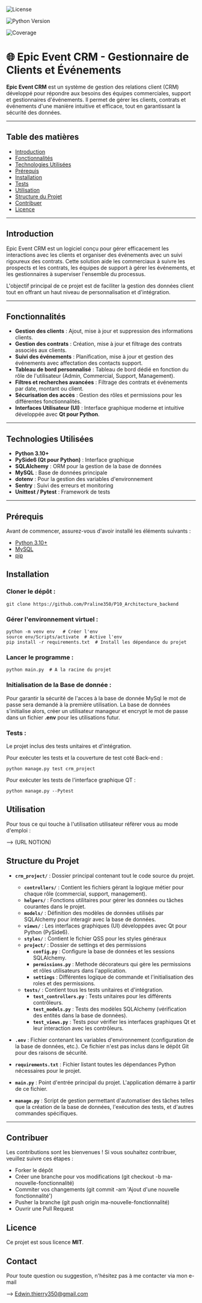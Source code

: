![License](https://img.shields.io/badge/License-MIT-blue.svg) 

![Python Version](https://img.shields.io/badge/Python-3.10%2B-blue) 

![Coverage](https://img.shields.io/badge/Coverage-85%25-green) 


# 🌐 **Epic Event CRM - Gestionnaire de Clients et Événements**

**Epic Event CRM** est un système de gestion des relations client (CRM) développé pour répondre aux besoins des équipes commerciales, support et gestionnaires d'événements. Il permet de gérer les clients, contrats et événements d'une manière intuitive et efficace, tout en garantissant la sécurité des données.

---

## **Table des matières**

- [Introduction](#introduction)
- [Fonctionnalités](#fonctionnalités)
- [Technologies Utilisées](#technologies-utilisées)
- [Prérequis](#prérequis)
- [Installation](#installation)
- [Tests](#tests)
- [Utilisation](#utilisation)
- [Structure du Projet](#structure-du-projet)
- [Contribuer](#contribuer)
- [Licence](#licence)

---

## **Introduction**

Epic Event CRM est un logiciel conçu pour gérer efficacement les interactions avec les clients et organiser des événements avec un suivi rigoureux des contrats. Cette solution aide les commerciaux à suivre les prospects et les contrats, les équipes de support à gérer les événements, et les gestionnaires à superviser l'ensemble du processus.

L'objectif principal de ce projet est de faciliter la gestion des données client tout en offrant un haut niveau de personnalisation et d'intégration.

---

## **Fonctionnalités**

- **Gestion des clients** : Ajout, mise à jour et suppression des informations clients.
- **Gestion des contrats** : Création, mise à jour et filtrage des contrats associés aux clients.
- **Suivi des événements** : Planification, mise à jour et gestion des événements avec affectation des contacts support.
- **Tableau de bord personnalisé** : Tableau de bord dédié en fonction du rôle de l'utilisateur (Admin, Commercial, Support, Management).
- **Filtres et recherches avancées** : Filtrage des contrats et événements par date, montant ou client.
- **Sécurisation des accès** : Gestion des rôles et permissions pour les différentes fonctionnalités.
- **Interfaces Utilisateur (UI)** : Interface graphique moderne et intuitive développée avec **Qt pour Python**.

---

## **Technologies Utilisées**

- **Python 3.10+**
- **PySide6 (Qt pour Python)** : Interface graphique
- **SQLAlchemy** : ORM pour la gestion de la base de données
- **MySQL** : Base de données principale
- **dotenv** : Pour la gestion des variables d'environnement
- **Sentry** : Suivi des erreurs et monitoring
- **Unittest / Pytest** : Framework de tests

---

## **Prérequis**

Avant de commencer, assurez-vous d'avoir installé les éléments suivants :

- [Python 3.10+](https://www.python.org/downloads/)
- [MySQL](https://www.mysql.com/downloads/)
- [pip](https://pip.pypa.io/en/stable/)


## **Installation** 

### Cloner le dépôt :

```
git clone https://github.com/Praline350/P10_Architecture_backend
```

### Gérer l'environnement virtuel :

```
python -m venv env   # Créer l'env
source env/Scripts/activate  # Active l'env
pip install -r requirements.txt  # Install les dépendance du projet
```

### Lancer le programme :
```
python main.py  # A la racine du projet
```

### Initialisation de la Base de donnée :


Pour garantir la sécurité de l'acces à la base de donnée MySql le mot de passe sera demandé à la première utilisation.
La base de données s'initialise alors, créer un utilisateur manageur et encrypt le mot de passe dans un fichier **.env** pour les utilisations futur.

### Tests :

Le projet inclus des tests unitaires et d'intégration. 

Pour exécuter les tests et la couverture de test coté Back-end : 
```
python manage.py test crm_project
```
Pour exécuter les tests de l'interface graphique QT : 
```
python manage.py --Pytest
```

## **Utilisation**


Pour tous ce qui touche à l'utilisation utilisateur réfèrer vous au mode d'emploi :

--> (URL NOTION)

## **Structure du Projet** 

- **`crm_project/`** : Dossier principal contenant tout le code source du projet.
  - **`controllers/`** : Contient les fichiers gérant la logique métier pour chaque rôle (commercial, support, management).
  - **`helpers/`** : Fonctions utilitaires pour gérer les données ou tâches courantes dans le projet.
  - **`models/`** : Définition des modèles de données utilisés par SQLAlchemy pour interagir avec la base de données.
  - **`views/`** : Les interfaces graphiques (UI) développées avec Qt pour Python (PySide6).
  - **`styles/`** :  Contient le fichier QSS pour les styles généraux
  - **``project/``** :  Dossier de settings et des permissions
    - **`config.py`** : Configure la base de données et les sessions SQLAlchemy.
    - **`permissions.py`** : Methode décorateurs qui gère les permissions et rôles utilisateurs dans l'application.
    - **`settings`** : Différentes logique de commande et l'initialisation des roles et des permissions.  
  - **`tests/`** : Contient tous les tests unitaires et d'intégration.
    - **`test_controllers.py`** : Tests unitaires pour les différents contrôleurs.
     - **`test_models.py`** : Tests des modèles SQLAlchemy (vérification des entités dans la base de données).
    - **`test_views.py`** : Tests pour vérifier les interfaces graphiques Qt et leur interaction avec les contrôleurs.

- **`.env`** : Fichier contenant les variables d'environnement (configuration de la base de données, etc.). Ce fichier n'est pas inclus dans le dépôt Git pour des raisons de sécurité.

- **`requirements.txt`** : Fichier listant toutes les dépendances Python nécessaires pour le projet.

- **`main.py`** : Point d'entrée principal du projet. L'application démarre à partir de ce fichier.

- **`manage.py`** : Script de gestion permettant d'automatiser des tâches telles que la création de la base de données, l'exécution des tests, et d'autres commandes spécifiques.

---

## **Contribuer**

Les contributions sont les bienvenues ! Si vous souhaitez contribuer, veuillez suivre ces étapes :

- Forker le dépôt
- Créer une branche pour vos modifications (git checkout -b ma-nouvelle-fonctionnalité)
- Commiter vos changements (git commit -am 'Ajout d'une nouvelle fonctionnalité')
- Pusher la branche (git push origin ma-nouvelle-fonctionnalité)
- Ouvrir une Pull Request

## **Licence**

Ce projet est sous licence **MIT**.


## **Contact**

Pour toute question ou suggestion, n'hésitez pas à me contacter via mon e-mail

--> Edwin.thierry350@gmail.com


